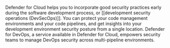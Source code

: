 Defender for Cloud helps you to incorporate good security practices early during the software development process, or [[development security operations (DevSecOps)]]. You can protect your code management environments and your code pipelines, and get insights into your development environment security posture from a single location. Defender for DevOps, a service available in Defender for Cloud, empowers security teams to manage DevOps security across multi-pipeline environments.